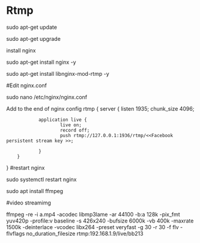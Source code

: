 # Rtmp

sudo apt-get update

sudo apt-get upgrade

install nginx

sudo apt-get install nginx -y

sudo apt-get install libnginx-mod-rtmp -y

#Edit nginx.conf

sudo nano /etc/nginx/nginx.conf


Add to the end of nginx config
rtmp {
        server {
                listen 1935;
                chunk_size 4096;

                application live {
                        live on;
                        record off;
                        push rtmp://127.0.0.1:1936/rtmp/<<Facebook persistent stream key >>;

                }
        }
}
#restart nginx

sudo systemctl restart nginx


sudo apt install ffmpeg

#video streamimg

ffmpeg -re -i a.mp4 -acodec libmp3lame -ar 44100 -b:a 128k -pix_fmt yuv420p -profile:v baseline -s 426x240 -bufsize 6000k -vb 400k -maxrate 1500k -deinterlace -vcodec libx264 -preset veryfast -g 30 -r 30 -f flv -flvflags no_duration_filesize  rtmp:192.168.1.9/live/bb213
